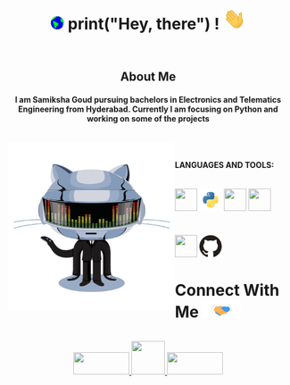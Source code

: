 <h1 align="center">
  <a target="_blank">
    <img src="https://github.com/samikshago20/samikshago20/blob/main/Earth.gif" width="24px" style="max-width:100%;">
  </a>
  print("Hey, there") !
  <a target="_blank">
    <img src="https://github.com/samikshago20/samikshago20/blob/main/Hi.gif" width="40px" />
  </a>
</h1>
<br/>
<h2 align="center">About Me</h2>
<h4 align="center">I am <strong>Samiksha Goud</strong> pursuing bachelors in <strong>Electronics and Telematics Engineering</strong> from Hyderabad. Currently I am focusing on <strong>Python</strong> and <strong>working on some of the projects </strong></h4><br>
<a target="_blank"><img align="left" height="300" width="300" alt="GIF" src="https://github.com/samikshago20/samikshago20/blob/main/github.gif"></a>
<br/>

**LANGUAGES AND TOOLS:**  
<br/>
<br/>
<code><img height="40" width="40" src="https://images.vexels.com/media/users/3/166401/isolated/preview/b82aa7ac3f736dd78570dd3fa3fa9e24-java-programming-language-icon-by-vexels.png"></code>
<code><img height="40" width="40" src="https://raw.githubusercontent.com/github/explore/80688e429a7d4ef2fca1e82350fe8e3517d3494d/topics/python/python.png"></code>
<code><img height="40" width="40" src="https://www.naveedashfaq.me/img/c++.png"></code>
<code><img height="40" width="40" src="https://www.flaticon.com/svg/static/icons/svg/1216/1216733.svg"></code>

 #
<code><img height="40" width="40" src="https://upload.wikimedia.org/wikipedia/commons/thumb/3/3f/Git_icon.svg/1024px-Git_icon.svg.png"></code>
<code><img height="40" width="40" src="https://raw.githubusercontent.com/github/explore/80688e429a7d4ef2fca1e82350fe8e3517d3494d/topics/github-api/github-api.png"></code>



<h1>
  Connect With Me <a target="_blank">
  <img src="https://github.com/samikshago20/samikshago20/blob/main/Handshake.gif" height="32px" style="max-width:100%;">
  </a>
</h1>

<p align="center">
  <br>
  <a href="https://www.linkedin.com/in/samiksha-g-b47755170/ target="_blank">
    <code><img height="40" width="100" src="https://img.shields.io/badge/linkedin-%230077B5.svg?&style=for-the-badge&logo=linkedin&logoColor=white"/></code>
  </a>
    <a href="https://github.com/samikshago20">
    <code><img height="60" width="60" src="https://cdn.jsdelivr.net/npm/simple-icons@3.0.1/icons/github.svg"></code>  
  </a>
  <a href="mailto:samiksha20@gmail.com"
    <code>
      <img height="40" width="100" src="https://img.shields.io/badge/gmail-%23D14836.svg?&style=for-the-badge&logo=gmail&logoColor=white" 
    </code>
  </a>
</p>

